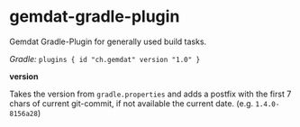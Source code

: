 # gemdat-gradle-plugin
 Gemdat Gradle-Plugin for generally used build tasks.
 
 *Gradle:* `plugins { id "ch.gemdat" version "1.0" }`
 
**version**

Takes the version from `gradle.properties` and adds a postfix with the first 7 chars of current git-commit, if not available the current date. (e.g. `1.4.0-8156a28`)
